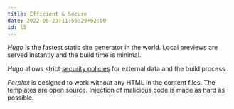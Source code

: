 ```yaml
---
title: Efficient & Secure
date: 2022-06-23T11:55:29+02:00
id: l5
---
```

_Hugo_ is the fastest static site generator in the world. Local previews are served instantly and the build time is minimal. 

_Hugo_ allows strict [security policies](https://gohugo.io/about/security-model/) for external data and the build process.

_Perplex_ is designed to work without any HTML in the content files. The templates are open source. Injection of malicious code is made as hard as possible.

[^TODO]: Build time on Netlify (free plan) for this site:
110 pages, 120 images {$&approx; 40s} (Hugo {$&lt; 1s}!)
{.p-small .no-hyphens}
